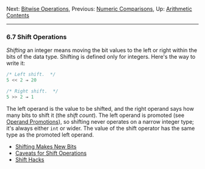 Next: [Bitwise Operations](Bitwise-Operations.md), Previous: [Numeric
Comparisons](Numeric-Comparisons.md), Up:
[Arithmetic](Arithmetic.md)  
[Contents](index.md#SEC_Contents "Table of contents")  

------------------------------------------------------------------------


### 6.7 Shift Operations 


*Shifting* an integer means moving the bit values to the left or right
within the bits of the data type. Shifting is defined only for integers.
Here's the way to write it:

``` C
/* Left shift.  */
5 << 2 ⇒ 20

/* Right shift.  */
5 >> 2 ⇒ 1
```

The left operand is the value to be shifted, and the right operand says
how many bits to shift it (the *shift count*). The left operand is
promoted (see [Operand Promotions](Operand-Promotions.md)), so
shifting never operates on a narrow integer type; it's always either
`int` or wider. The value of the shift operator has the same type as the
promoted left operand.

-   [Shifting Makes New Bits](Bits-Shifted-In.md)
-   [Caveats for Shift Operations](Shift-Caveats.md)
-   [Shift Hacks](Shift-Hacks.md)
